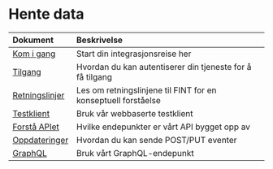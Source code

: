 # Hente data

| Dokument                                           | Beskrivelse                                                   |
|:---------------------------------------------------|:--------------------------------------------------------------|
| [Kom i gang](integrate/consume/start.md)           | Start din integrasjonsreise her                               |
| [Tilgang](integrate/consume/access.md)             | Hvordan du kan autentiserer din tjeneste for å få tilgang     |
| [Retningslinjer](integrate/consume/guidelines.md)  | Les om retningslinjene til FINT for en konseptuell forståelse |
| [Testklient](integrate/consume/testklient.md)      | Bruk vår webbaserte testklient                                |
| [Forstå APIet](integrate/consume/api-endpoints.md) | Hvilke endepunkter er vårt API bygget opp av                  |
| [Oppdateringer](integrate/consume/updating.md)     | Hvordan du kan sende POST/PUT eventer                         |
| [GraphQL](integrate/consume/graphql.md)            | Bruk vårt GraphQL-endepunkt                                   |
